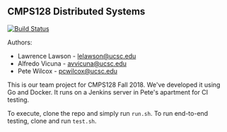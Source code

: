 ## CMPS128 Distributed Systems

[![Build Status](https://jenkins.pcwilcox.com/job/CMPS%20128%20Fall%2018/job/cmps128fall18hw/job/master/badge/icon?style=plastic)](https://jenkins.pcwilcox.com/job/CMPS%20128%20Fall%2018/job/cmps128fall18hw/job/master/)


Authors:
 * Lawrence Lawson - lelawson@ucsc.edu
 * Alfredo Vicuna  - avvicuna@ucsc.edu
 * Pete Wilcox     - pcwilcox@ucsc.edu

This is our team project for CMPS128 Fall 2018. We've developed it using Go and Docker. It runs on a Jenkins server in Pete's apartment for CI testing.

To execute, clone the repo and simply run `run.sh`. To run end-to-end testing, clone and run `test.sh`.

